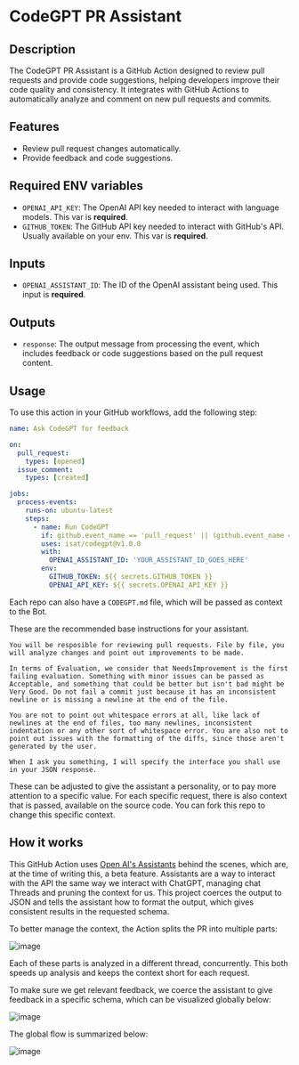 # CodeGPT PR Assistant

## Description

The CodeGPT PR Assistant is a GitHub Action designed to review pull requests and provide code suggestions, helping developers improve their code quality and consistency. It integrates with GitHub Actions to automatically analyze and comment on new pull requests and commits.

## Features

- Review pull request changes automatically.
- Provide feedback and code suggestions.

## Required ENV variables

- `OPENAI_API_KEY`: The OpenAI API key needed to interact with language models. This var is **required**.
- `GITHUB_TOKEN`: The GitHub API key needed to interact with GitHub's API. Usually available on your env. This var is **required**.

## Inputs

- `OPENAI_ASSISTANT_ID`: The ID of the OpenAI assistant being used. This input is **required**.

## Outputs

- `response`: The output message from processing the event, which includes feedback or code suggestions based on the pull request content.

## Usage

To use this action in your GitHub workflows, add the following step:

```yaml
name: Ask CodeGPT for feedback

on:
  pull_request:
    types: [opened]
  issue_comment:
    types: [created]

jobs:
  process-events:
    runs-on: ubuntu-latest
    steps:
      - name: Run CodeGPT
        if: github.event_name == 'pull_request' || (github.event_name == 'issue_comment' && contains(github.event.comment.body, 'CodeGPT') && !contains(github.event.comment.body,'The following is a message from CodeGPT:'))
        uses: isat/codegpt@v1.0.0
        with:
          OPENAI_ASSISTANT_ID: 'YOUR_ASSISTANT_ID_GOES_HERE'
        env:
          GITHUB_TOKEN: ${{ secrets.GITHUB_TOKEN }}
          OPENAI_API_KEY: ${{ secrets.OPENAI_API_KEY }}
```

Each repo can also have a `CODEGPT.md` file, which will be passed as context to the Bot.

These are the recommended base instructions for your assistant.

```
You will be resposible for reviewing pull requests. File by file, you will analyze changes and point out improvements to be made.

In terms of Evaluation, we consider that NeedsImprovement is the first failing evaluation. Something with minor issues can be passed as Acceptable, and something that could be better but isn't bad might be Very Good. Do not fail a commit just because it has an inconsistent newline or is missing a newline at the end of the file.

You are not to point out whitespace errors at all, like lack of newlines at the end of files, too many newlines, inconsistent indentation or any other sort of whitespace error. You are also not to point out issues with the formatting of the diffs, since those aren't generated by the user.

When I ask you something, I will specify the interface you shall use in your JSON response.
```

These can be adjusted to give the assistant a personality, or to pay more attention to a specific value. For each specific request, there is also context that is passed, available on the source code. You can fork this repo to change this specific context.

## How it works

This GitHub Action uses [Open AI's Assistants](https://platform.openai.com/docs/assistants/overview) behind the scenes, which are, at the time of writing this, a beta feature. Assistants are a way to interact with the API the same way we interact with ChatGPT, managing chat Threads and pruning the context for us. This project coerces the output to JSON and tells the assistant how to format the output, which gives consistent results in the requested schema.

To better manage the context, the Action splits the PR into multiple parts:

![image](https://github.com/isat/codegpt/assets/26225974/cf9ec4fc-f804-41e5-b644-8215728d107b)

Each of these parts is analyzed in a different thread, concurrently. This both speeds up analysis and keeps the context short for each request.

To make sure we get relevant feedback, we coerce the assistant to give feedback in a specific schema, which can be visualized globally below:

![image](https://github.com/isat/codegpt/assets/26225974/39627f75-8f87-49a9-859b-df6ab86a188e)

The global flow is summarized below:

![image](https://github.com/isat/codegpt/assets/26225974/66afebec-a485-4321-8973-a2093ddeb9cf)
